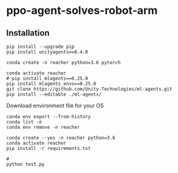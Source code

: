 # ppo-agent-solves-robot-arm

## Installation

```
pip install --upgrade pip
pip install unityagents==0.4.0

conda create -n reacher python=3.6 pytorch

conda activate reacher
# pip install mlagents==0.25.0
pip install mlagents_envs==0.25.0
git clone https://github.com/Unity-Technologies/ml-agents.git
pip install --editable ./ml-agents/
```

Download environment file for your OS

```
conda env export --from-history
conda list -e
conda env remove -n reacher
```

```
conda create --yes -n reacher python=3.6
conda activate reacher
pip install -r requirements.txt 

# 
python test.py 
```

```

```

